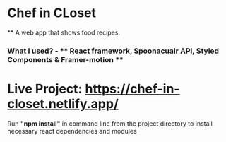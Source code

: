 # Chef in CLoset
** A web app that shows food recipes.

### What I used?  - ** React framework, Spoonacualr API, Styled Components & Framer-motion **

# Live Project:  https://chef-in-closet.netlify.app/


Run **"npm install"** in command line from the project directory to install necessary react dependencies and modules
